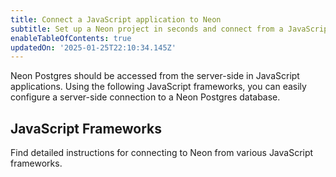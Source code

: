 ```yaml
---
title: Connect a JavaScript application to Neon
subtitle: Set up a Neon project in seconds and connect from a JavaScript application
enableTableOfContents: true
updatedOn: '2025-01-25T22:10:34.145Z'
---
```


Neon Postgres should be accessed from the server-side in JavaScript applications. Using the following JavaScript frameworks, you can easily configure a server-side connection to a Neon Postgres database.

## JavaScript Frameworks

Find detailed instructions for connecting to Neon from various JavaScript frameworks.

<TechCards>

<a href="/docs/guides/node" title="Node.js" description="Connect a Node.js application to Neon" icon="node-js"></a>

<a href="/docs/guides/deno" title="Deno" description="Connect a Deno application to Neon" icon="deno"></a>

<a href="/docs/guides/bun" title="Bun" description="Connect a Bun application to Neon" icon="bun"></a>

</TechCards>

<NeedHelp/>
